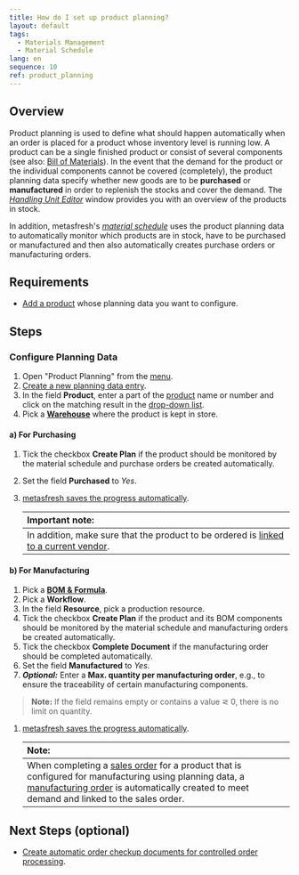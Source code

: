 ```yaml
---
title: How do I set up product planning?
layout: default
tags:
  - Materials Management
  - Material Schedule
lang: en
sequence: 10
ref: product_planning
---
```


## Overview
Product planning is used to define what should happen automatically when an order is placed for a product whose inventory level is running low. A product can be a single finished product or consist of several components (see also: [Bill of Materials](Create_BOM)). In the event that the demand for the product or the individual components cannot be covered (completely), the product planning data specify whether new goods are to be **purchased** or **manufactured** in order to replenish the stocks and cover the demand. The [*Handling Unit Editor*](Menu) window provides you with an overview of the products in stock.

In addition, metasfresh's [*material schedule*](Material_schedule_basics) uses the product planning data to automatically monitor which products are in stock, have to be purchased or manufactured and then also automatically creates purchase orders or manufacturing orders.

## Requirements
- [Add a product](NewProduct) whose planning data you want to configure.

## Steps

### Configure Planning Data
1. Open "Product Planning" from the [menu](Menu).
1. [Create a new planning data entry](New_Record_Window).
1. In the field **Product**, enter a part of the [product](NewProduct) name or number and click on the matching result in the <a href="Keyboard_shortcuts_reference#dropdown" title="Dynamic Search Box (Autocompletion)">drop-down list</a>.
1. Pick a [**Warehouse**](Add_new_warehouse) where the product is kept in store.

#### a) For Purchasing
1. Tick the checkbox **Create Plan** if the product should be monitored by the material schedule and purchase orders be created automatically.
1. Set the field **Purchased** to *Yes*.
1. [metasfresh saves the progress automatically](Saveindicator).

    | **Important note:** |
    | :--- |
    | In addition, make sure that the product to be ordered is [linked to a current vendor](Set_current_vendor). |

#### b) For Manufacturing
1. Pick a [**BOM & Formula**](Create_BOM).
1. Pick a **Workflow**.
1. In the field **Resource**, pick a production resource.
1. Tick the checkbox **Create Plan** if the product and its BOM components should be monitored by the material schedule and manufacturing orders be created automatically.
1. Tick the checkbox **Complete Document** if the manufacturing order should be completed automatically.
1. Set the field **Manufactured** to *Yes*.
1. ***Optional:*** Enter a **Max. quantity per manufacturing order**, e.g., to ensure the traceability of certain manufacturing components.
 >**Note:** If the field remains empty or contains a value &#8924; 0, there is no limit on quantity.

1. [metasfresh saves the progress automatically](Saveindicator).

    | **Note:** |
    | :--- |
    | When completing a [sales order](SalesOrder_recording) for a product that is configured for manufacturing using planning data, a [manufacturing order](NewManufacturingOrder) is automatically created to meet demand and linked to the sales order. |

## Next Steps (optional)
- [Create automatic order checkup documents for controlled order processing](Automatic_order_checkup).
